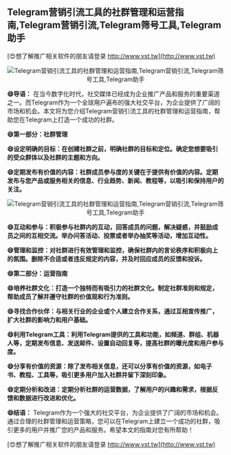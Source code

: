 ## **Telegram营销引流工具的社群管理和运营指南,Telegram营销引流,Telegram筛号工具,Telegram助手**

[😍想了解推广相关软件的朋友请登录 http://www.vst.tw](http://www.vst.tw)

 <center><img src="https://vst.tw/MP4/tuiguang/png/0.png" alt="Telegram营销引流工具的社群管理和运营指南,Telegram营销引流,Telegram筛号工具,Telegram助手"></center>

**😄导语：**
在当今数字化时代，社交媒体已经成为企业推广产品和服务的重要渠道之一。而Telegram作为一个全球用户遍布的强大社交平台，为企业提供了广阔的市场和机会。本文将为您介绍Telegram营销引流工具的社群管理和运营指南，帮助您在Telegram上打造一个成功的社群。

**😄第一部分：社群管理**

**😄设定明确的目标：在创建社群之前，明确社群的目标和定位。确定您想要吸引的受众群体以及社群的主题和方向。**

**😄定期发布有价值的内容：社群成员参与度的关键在于提供有价值的内容。定期发布与您产品或服务相关的信息、行业趋势、新闻、教程等，以吸引和保持用户的关注。**

 <center><img src="https://vst.tw/MP4/tuiguang/png/2.png" alt="Telegram营销引流工具的社群管理和运营指南,Telegram营销引流,Telegram筛号工具,Telegram助手"></center>

**😄互动和参与：积极参与社群内的互动，回答成员的问题，解决疑惑，并鼓励成员之间的互相交流。举办问答活动、投票或者举办抽奖等活动，增加互动性。**

**😄管理和监控：对社群进行有效管理和监控，确保社群内的言论秩序和积极向上的氛围。删除不合适或者违反规定的内容，并及时回应成员的反馈和投诉。**

**😄第二部分：运营指南**

**😄培养社群文化：打造一个独特而有吸引力的社群文化。制定社群准则和规定，帮助成员了解并遵守社群的价值观和行为准则。**

**😄寻找合作伙伴：与相关行业的企业或个人建立合作关系，通过互相宣传推广，扩大社群的影响力和用户基础。**

**😄利用Telegram工具：利用Telegram提供的工具和功能，如频道、群组、机器人等，定期发布信息、发送邮件、设置自动回复等，提高社群的曝光度和用户参与度。**

**😄分享有价值的资源：除了发布相关信息，还可以分享有价值的资源，如电子书、教程、工具等，吸引更多用户加入社群并留下深刻印象。**

**😄定期分析和改进：定期分析社群的运营数据，了解用户的兴趣和需求，根据反馈和数据进行改进和优化。**

**😄结语：**
Telegram作为一个强大的社交平台，为企业提供了广阔的市场和机会。通过合理的社群管理和运营策略，您可以在Telegram上建立一个成功的社群，吸引更多的用户并推广您的产品和服务。希望本文的指南对您有所帮助！

[😍想了解推广相关软件的朋友请登录 http://www.vst.tw](http://www.vst.tw)



